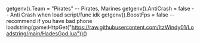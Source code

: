getgenv().Team = "Pirates" -- Pirates, Marines
getgenv().AntiCrash = false -- Anti Crash when load script/func idk
getgenv().BoostFps = false -- recommend if you have bad phone
loadstring(game:HttpGet("https://raw.githubusercontent.com/ItzWindy01/Loadstring/main/HadesGod.lua"))()
